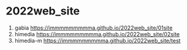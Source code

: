 # 2022web_site
1. gabia https://immmmmmmmma.github.io/2022web_site/01site
1. himedia https://immmmmmmmma.github.io/2022web_site/02site
1. himedia-m https://immmmmmmmma.github.io/2022web_site/test